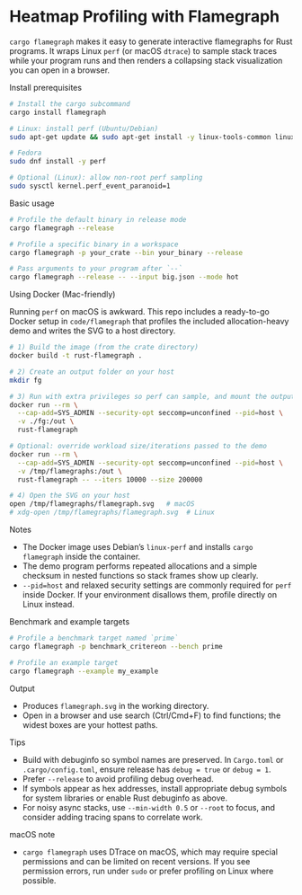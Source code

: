 # Heatmap Profiling with Flamegraph

`cargo flamegraph` makes it easy to generate interactive flamegraphs for Rust programs. It wraps Linux `perf` (or macOS `dtrace`) to sample stack traces while your program runs and then renders a collapsing stack visualization you can open in a browser.

Install prerequisites

```bash
# Install the cargo subcommand
cargo install flamegraph

# Linux: install perf (Ubuntu/Debian)
sudo apt-get update && sudo apt-get install -y linux-tools-common linux-tools-generic linux-tools-$(uname -r)

# Fedora
sudo dnf install -y perf

# Optional (Linux): allow non-root perf sampling
sudo sysctl kernel.perf_event_paranoid=1
```

Basic usage

```bash
# Profile the default binary in release mode
cargo flamegraph --release

# Profile a specific binary in a workspace
cargo flamegraph -p your_crate --bin your_binary --release

# Pass arguments to your program after `--`
cargo flamegraph --release -- --input big.json --mode hot
```

Using Docker (Mac-friendly)

Running `perf` on macOS is awkward. This repo includes a ready-to-go Docker setup in `code/flamegraph` that profiles the included allocation-heavy demo and writes the SVG to a host directory.

```bash
# 1) Build the image (from the crate directory)
docker build -t rust-flamegraph .

# 2) Create an output folder on your host
mkdir fg

# 3) Run with extra privileges so perf can sample, and mount the output dir
docker run --rm \
  --cap-add=SYS_ADMIN --security-opt seccomp=unconfined --pid=host \
  -v ./fg:/out \
  rust-flamegraph

# Optional: override workload size/iterations passed to the demo
docker run --rm \
  --cap-add=SYS_ADMIN --security-opt seccomp=unconfined --pid=host \
  -v /tmp/flamegraphs:/out \
  rust-flamegraph -- --iters 10000 --size 200000

# 4) Open the SVG on your host
open /tmp/flamegraphs/flamegraph.svg   # macOS
# xdg-open /tmp/flamegraphs/flamegraph.svg  # Linux
```

Notes

- The Docker image uses Debian’s `linux-perf` and installs `cargo flamegraph` inside the container.
- The demo program performs repeated allocations and a simple checksum in nested functions so stack frames show up clearly.
- `--pid=host` and relaxed security settings are commonly required for `perf` inside Docker. If your environment disallows them, profile directly on Linux instead.

Benchmark and example targets

```bash
# Profile a benchmark target named `prime`
cargo flamegraph -p benchmark_critereon --bench prime

# Profile an example target
cargo flamegraph --example my_example
```

Output

- Produces `flamegraph.svg` in the working directory.
- Open in a browser and use search (Ctrl/Cmd+F) to find functions; the widest boxes are your hottest paths.

Tips

- Build with debuginfo so symbol names are preserved. In `Cargo.toml` or `.cargo/config.toml`, ensure release has `debug = true` or `debug = 1`.
- Prefer `--release` to avoid profiling debug overhead.
- If symbols appear as hex addresses, install appropriate debug symbols for system libraries or enable Rust debuginfo as above.
- For noisy async stacks, use `--min-width 0.5` or `--root` to focus, and consider adding tracing spans to correlate work.

macOS note

- `cargo flamegraph` uses DTrace on macOS, which may require special permissions and can be limited on recent versions. If you see permission errors, run under `sudo` or prefer profiling on Linux where possible.
